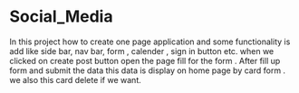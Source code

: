# Social_Media
In this project how to create one page application and some functionality is add like side bar, nav bar, form , calender , sign in button etc. when we clicked on create post button open the page fill for the form . After fill up form and submit the data this data is display on home page by card form . we also this card delete if we want.  
